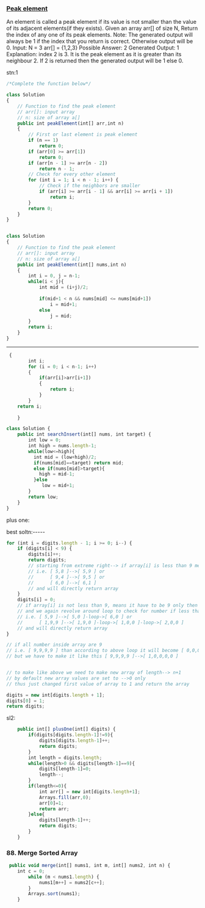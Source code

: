 ### [Peak element](https://practice.geeksforgeeks.org/problems/peak-element/1)

An element is called a peak element if its value is not smaller than the value of its adjacent elements(if they exists).
Given an array arr[] of size N, Return the index of any one of its peak elements.
Note: The generated output will always be 1 if the index that you return is correct. Otherwise output will be 0. 
Input: 
N = 3
arr[] = {1,2,3}
Possible Answer: 2
Generated Output: 1
Explanation: index 2 is 3.
It is the peak element as it is 
greater than its neighbour 2.
If 2 is returned then the generated output will be 1 else 0.

stn:1
``` js
/*Complete the function below*/

class Solution
{
	// Function to find the peak element
	// arr[]: input array
	// n: size of array a[]
	public int peakElement(int[] arr,int n)
    {
        // First or last element is peak element
        if (n == 1)
            return 0;
        if (arr[0] >= arr[1])
            return 0;
        if (arr[n - 1] >= arr[n - 2])
            return n - 1;
        // Check for every other element
        for (int i = 1; i < n - 1; i++) {
            // Check if the neighbors are smaller
            if (arr[i] >= arr[i - 1] && arr[i] >= arr[i + 1])
                return i;
        }
        return 0;
    }
}
```

``` js

class Solution
{
	// Function to find the peak element
	// arr[]: input array
	// n: size of array a[]
	public int peakElement(int[] nums,int n)
    {
        int i = 0, j = n-1;
        while(i < j){
            int mid = (i+j)/2;
            
            if(mid+1 < n && nums[mid] <= nums[mid+1])
                i = mid+1;
            else
                j = mid;
        }
        return i;
    }
}
```
-------
```js
 {
        int i;
        for (i = 0; i < n-1; i++)   
        {  
            if(arr[i]>arr[i+1])
            {
                return i;
            }
        }
    return i;
        
    }
```




```js
class Solution {
    public int searchInsert(int[] nums, int target) {
        int low = 0;
        int high = nums.length-1;
        while(low<=high){
          int mid = (low+high)/2;
          if(nums[mid]==target) return mid;
          else if(nums[mid]>target){
            high = mid-1;
          }else
             low = mid+1;
        }
        return low;
    }
}
```



plus one:


best soltn:-----

```js
for (int i = digits.length - 1; i >= 0; i--) {
	if (digits[i] < 9) {
		digits[i]++;
		return digits;
		// starting from extreme right--> if array[i] is less than 9 means can be added with 1
		// i.e. [ 5,8 ]-->[ 5,9 ] or
		//      [ 9,4 ]-->[ 9,5 ] or
		//      [ 6,0 ]-->[ 6,1 ]
		// and will directly return array
	}
	digits[i] = 0;
	// if array[i] is not less than 9, means it have to be 9 only then digit is changed to 0,
	// and we again revolve around loop to check for number if less than 9 or not
	// i.e. [ 5,9 ]-->[ 5,0 ]-loop->[ 6,0 ] or
	//      [ 1,9,9 ]-->[ 1,9,0 ]-loop->[ 1,0,0 ]-loop->[ 2,0,0 ]
	// and will directly return array
}

// if all number inside array are 9
// i.e. [ 9,9,9,9 ] than according to above loop it will become [ 0,0,0,0 ]
// but we have to make it like this [ 9,9,9,9 ]-->[ 1,0,0,0,0 ]


// to make like above we need to make new array of length--> n+1
// by default new array values are set to -->0 only
// thus just changed first value of array to 1 and return the array

digits = new int[digits.length + 1];
digits[0] = 1;
return digits;
```

sl2:
```js
    public int[] plusOne(int[] digits) {
        if(digits[digits.length-1]!=9){
            digits[digits.length-1]++;
            return digits;
        }
        int length = digits.length;
        while(length>0 && digits[length-1]==9){
            digits[length-1]=0;
            length--;
        }
        if(length<=0){
            int arr[] = new int[digits.length+1];
            Arrays.fill(arr,0);
            arr[0]=1;
            return arr;
        }else{
            digits[length-1]++;
            return digits;
        }
    }
```

### 88. Merge Sorted Array

```js
 public void merge(int[] nums1, int m, int[] nums2, int n) {
    int c = 0;
        while (m < nums1.length) {
            nums1[m++] = nums2[c++];
        }
        Arrays.sort(nums1);
    }
```